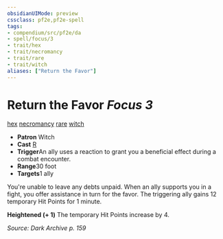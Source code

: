```yaml
---
obsidianUIMode: preview
cssclass: pf2e,pf2e-spell
tags:
- compendium/src/pf2e/da
- spell/focus/3
- trait/hex
- trait/necromancy
- trait/rare
- trait/witch
aliases: ["Return the Favor"]
---
```

# Return the Favor *Focus 3*   
[hex](/rules/traits/hex-apg.md)  [necromancy](/rules/traits/necromancy.md)  [rare](/rules/traits/rare.md)  [witch](/rules/traits/witch-apg.md)  

- **Patron** Witch
- **Cast** [R](/rules/core-rulebook/chapter-9-playing-the-game.md#Actions "Reaction") 
- **Trigger**An ally uses a reaction to grant you a beneficial effect during a combat encounter.
- **Range**30 foot
- **Targets**1 ally

You're unable to leave any debts unpaid. When an ally supports you in a fight, you offer assistance in turn for the favor. The triggering ally gains 12 temporary Hit Points for 1 minute.

**Heightened (+ 1)** The temporary Hit Points increase by 4.

*Source: Dark Archive p. 159*